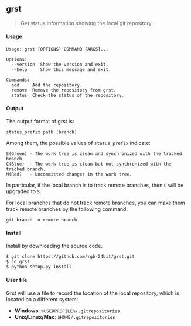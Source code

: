 ## grst ##

> Get status information showing the local git repository.

#### Usage ####

```
Usage: grst [OPTIONS] COMMAND [ARGS]...

Options:
  --version  Show the version and exit.
  --help     Show this message and exit.

Commands:
  add     Add the repository.
  remove  Remove the repository from grst.
  status  Check the status of the repository.
```

#### Output ####

The output format of grst is:

```
status_prefix path (branch)
```

Among them, the possible values of `status_prefix` indicate:

```
S(Green) - The work tree is clean and synchronized with the tracked branch.
C(Blue)  - The work tree is clean but not synchronized with the tracked branch.
M(Red)   - Uncommitted changes in the work tree.
```

In particular, if the local branch is to track remote branches, then `C` will be upgraded to `S`.

For local branches that do not track remote branches, you can make them track remote branches by the following command:

```
git branch -u remote branch
```

#### Install ####

Install by downloading the source code.

```
$ git clone https://github.com/rgb-24bit/grst.git
$ cd grst
$ python setup.py install
```

#### User file ####

Grst will use a file to record the location of the local repository, which is located on a different system:

- **Windows**: `%USERPROFILE%/.gitrepositories`
- **Unix/Linux/Mac**: `$HOME/.gitrepositories`


